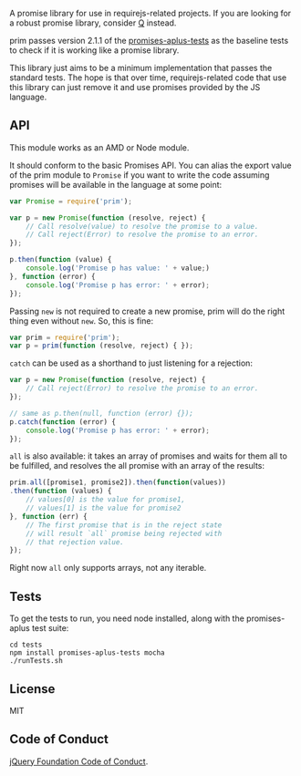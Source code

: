 A promise library for use in requirejs-related projects. If you are looking
for a robust promise library, consider [Q](https://github.com/kriskowal/q)
instead.

prim passes version 2.1.1 of the
[promises-aplus-tests](https://github.com/promises-aplus/promises-tests) as the
baseline tests to check if it is working like a promise library.

This library just aims to be a minimum implementation that passes the standard
tests. The hope is that over time, requirejs-related code that use this library
can just remove it and use promises provided by the JS language.

## API

This module works as an AMD or Node module.

It should conform to the basic Promises API. You can alias the export value of
the prim module to `Promise` if you want to write the code assuming promises
will be available in the language at some point:

```javascript
var Promise = require('prim');

var p = new Promise(function (resolve, reject) {
    // Call resolve(value) to resolve the promise to a value.
    // Call reject(Error) to resolve the promise to an error.
});

p.then(function (value) {
    console.log('Promise p has value: ' + value;)
}, function (error) {
    console.log('Promise p has error: ' + error);
});
```

Passing `new` is not required to create a new promise, prim will do the right
thing even without `new`. So, this is fine:

```javascript
var prim = require('prim');
var p = prim(function (resolve, reject) { });
```

`catch` can be used as a shorthand to just listening for a rejection:

```javascript
var p = new Promise(function (resolve, reject) {
    // Call reject(Error) to resolve the promise to an error.
});

// same as p.then(null, function (error) {});
p.catch(function (error) {
    console.log('Promise p has error: ' + error);
});
```

`all` is also available: it takes an array of promises and waits for them all
to be fulfilled, and resolves the all promise with an array of the results:

```javascript
prim.all([promise1, promise2]).then(function(values))
.then(function (values) {
    // values[0] is the value for promise1,
    // values[1] is the value for promise2
}, function (err) {
    // The first promise that is in the reject state
    // will result `all` promise being rejected with
    // that rejection value.
});
```

Right now `all` only supports arrays, not any iterable.

## Tests

To get the tests to run, you need node installed, along with the promises-aplus
test suite:

    cd tests
    npm install promises-aplus-tests mocha
    ./runTests.sh

## License

MIT

## Code of Conduct

[jQuery Foundation Code of Conduct](https://jquery.org/conduct/).

